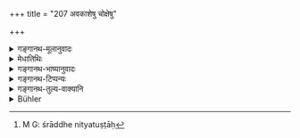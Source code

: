 +++
title = "207 अवकाशेषु चोक्षेषु"

+++

<details><summary>गङ्गानथ-मूलानुवादः</summary>

The Pitṛs are always pleased with what is offered in clean places, on water-banks and in secluded places.—(207)
</details>

<details><summary>मेधातिथिः</summary>

**अवकाशो** देशः । **चोक्षाः** स्वभावशुचयो मनःप्रसादजनका अरण्यादयः । **जलतीराणि** सरित्समीपपुलिनादीनि । **विविक्तेषु** विजनेषु तीर्थेषु च । विध्यन्तरम् इदम् । अतश् च गोमयोपलेपननियमो नास्ति, उपपादयेद् इति वचनात् । यत्र संपाद्यं शुचित्वं तत्रासौ नियमः । स्वभावतः शुचिषु "दृष्टम् अद्भिर् निर्णिक्तम्" (म्ध् ५.१२५) इत्य् एतावतैव योग्यता । एतेषु देशेषु **दत्तेन** कृतेन श्राद्धेनात्यन्ततुष्टाः[^३६२] **पितरो** भवन्तीति ॥ ३.१९७ ॥


[^३६२]:
     M G: śrāddhe nityatuṣṭāḥ
</details>

<details><summary>गङ्गानथ-भाष्यानुवादः</summary>

‘*Avakāśa*,’ is *place, spot*.

‘*Cokṣa*’—naturally clean and tending to mental calm; such as forests, etc.

‘*Water-banks*’— sand-banks, near rivers.

‘*Secluded places*’—uncrowded sacred places.

This verse contains a totally different injunction. Hence, in the case of such places, the rule regarding *smearing with cowdung* does not apply; because the rule (in the preceding verse) distinctly says that ‘one should make it so;’ which means that the rule applies to a place where *cleanness* has to be brought about. In regard to places that are naturally clean, their fitness is secured by ‘being examined and sprinkled with water.’

By the Śrāddha ‘*offered*’— performed—in such places, the Pitṛs become greatly pleased.—(207)
</details>

<details><summary>गङ्गानथ-टिप्पन्यः</summary>

‘*Cokṣesu*’—‘ Naturally clean’ (Medhātithi, Govindarāja, Kullūka and
Nārāyaṇa);—and ‘pleasing’ (Nandana and Rāghavānanda).

This verse is quoted in *Aparārka* (p. 471), which explains ‘*cokṣa*’ as
a ‘place that is naturally clean’;—in *Hemādri* (Śrāddha, p. 160);—and
in *Śrāddhakriyākaumndī* (p. 102).
</details>

<details><summary>गङ्गानथ-तुल्य-वाक्यानि</summary>

*Viṣṇu* (85.54-61).—‘On large rivers, on all natural spots, on
river-banks, on streams, on hills, in groves, in forests, in parks.’

*Yama* (*Aparārka* p. 471).—‘Śrāddhas should be offered in sacred
buildings, on river-banks, in Tīrthas, and on one’s own land, in groves
near hills, and on mountain-tops.’
</details>

<details><summary>Bühler</summary>

207	The manes are always pleased with offerings made in open, naturally pure places, on the banks of rivers, and in secluded spots.
</details>
